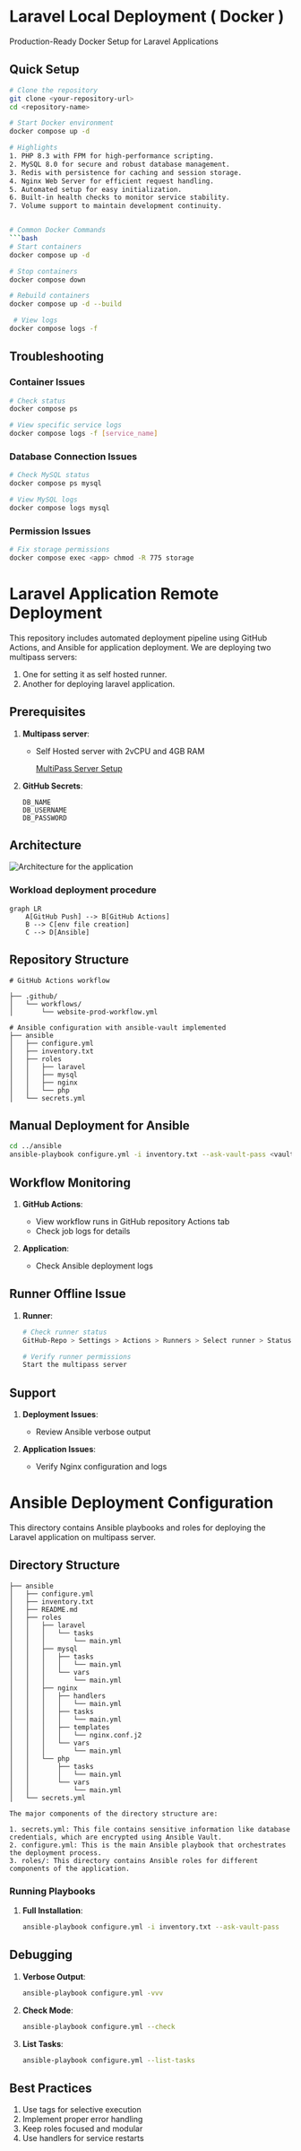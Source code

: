 # Laravel Local Deployment ( Docker )

Production-Ready Docker Setup for Laravel Applications

## Quick Setup

```bash
# Clone the repository
git clone <your-repository-url>
cd <repository-name>

# Start Docker environment
docker compose up -d

# Highlights
1. PHP 8.3 with FPM for high-performance scripting.
2. MySQL 8.0 for secure and robust database management.
3. Redis with persistence for caching and session storage.
4. Nginx Web Server for efficient request handling.
5. Automated setup for easy initialization.
6. Built-in health checks to monitor service stability.
7. Volume support to maintain development continuity.


# Common Docker Commands
```bash
# Start containers
docker compose up -d

# Stop containers
docker compose down

# Rebuild containers
docker compose up -d --build

 # View logs
docker compose logs -f
```

## Troubleshooting

### Container Issues
```bash
# Check status
docker compose ps

# View specific service logs
docker compose logs -f [service_name]
```

### Database Connection Issues
```bash
# Check MySQL status
docker compose ps mysql

# View MySQL logs
docker compose logs mysql
```

### Permission Issues
```bash
# Fix storage permissions
docker compose exec <app> chmod -R 775 storage
```


# Laravel Application Remote Deployment

This repository includes automated deployment pipeline using GitHub Actions, and Ansible for application deployment.
We are deploying two multipass servers:
1. One for setting it as self hosted runner.
2. Another for deploying laravel application.

## Prerequisites

1. **Multipass server**:
   - Self Hosted server with 2vCPU and 4GB RAM

      [MultiPass Server Setup](./multipass_server_setup.pdf)


2. **GitHub Secrets**:
   ```
   DB_NAME
   DB_USERNAME
   DB_PASSWORD
   ```

## Architecture

![Architecture for the application](./architecture.png)

### Workload deployment procedure
```mermaid
graph LR
    A[GitHub Push] --> B[GitHub Actions]
    B --> C[env file creation]
    C --> D[Ansible]
```

## Repository Structure

```
# GitHub Actions workflow

├── .github/
│   └── workflows/
│       └── website-prod-workflow.yml

# Ansible configuration with ansible-vault implemented
├── ansible
│   ├── configure.yml
│   ├── inventory.txt
│   ├── roles
│   │   ├── laravel
│   │   ├── mysql
│   │   ├── nginx
│   │   └── php
│   └── secrets.yml
```

##  Manual Deployment for Ansible

```bash
cd ../ansible
ansible-playbook configure.yml -i inventory.txt --ask-vault-pass <vault-password>
```

## Workflow Monitoring

1. **GitHub Actions**:
   - View workflow runs in GitHub repository Actions tab
   - Check job logs for details

2. **Application**:
   - Check Ansible deployment logs

## Runner Offline Issue

1. **Runner**:
   ```bash
   # Check runner status
   GitHub-Repo > Settings > Actions > Runners > Select runner > Status
   
   # Verify runner permissions
   Start the multipass server
   ```


## Support

1. **Deployment Issues**:
   - Review Ansible verbose output

2. **Application Issues**:
   - Verify Nginx configuration and logs

# Ansible Deployment Configuration

This directory contains Ansible playbooks and roles for deploying the Laravel application on multipass server.

## Directory Structure

```
├── ansible
│   ├── configure.yml
│   ├── inventory.txt
│   ├── README.md
│   ├── roles
│   │   ├── laravel
│   │   │   └── tasks
│   │   │       └── main.yml
│   │   ├── mysql
│   │   │   ├── tasks
│   │   │   │   └── main.yml
│   │   │   └── vars
│   │   │       └── main.yml
│   │   ├── nginx
│   │   │   ├── handlers
│   │   │   │   └── main.yml
│   │   │   ├── tasks
│   │   │   │   └── main.yml
│   │   │   ├── templates
│   │   │   │   └── nginx.conf.j2
│   │   │   └── vars
│   │   │       └── main.yml
│   │   └── php
│   │       ├── tasks
│   │       │   └── main.yml
│   │       └── vars
│   │           └── main.yml
│   └── secrets.yml

The major components of the directory structure are:

1. secrets.yml: This file contains sensitive information like database credentials, which are encrypted using Ansible Vault.
2. configure.yml: This is the main Ansible playbook that orchestrates the deployment process.
3. roles/: This directory contains Ansible roles for different components of the application.
```

### Running Playbooks

1. **Full Installation**:
   ```bash
   ansible-playbook configure.yml -i inventory.txt --ask-vault-pass
   ```

## Debugging

1. **Verbose Output**:
   ```bash
   ansible-playbook configure.yml -vvv
   ```

2. **Check Mode**:
   ```bash
   ansible-playbook configure.yml --check
   ```

3. **List Tasks**:
   ```bash
   ansible-playbook configure.yml --list-tasks
   ```

## Best Practices

1. Use tags for selective execution
2. Implement proper error handling
3. Keep roles focused and modular
4. Use handlers for service restarts

